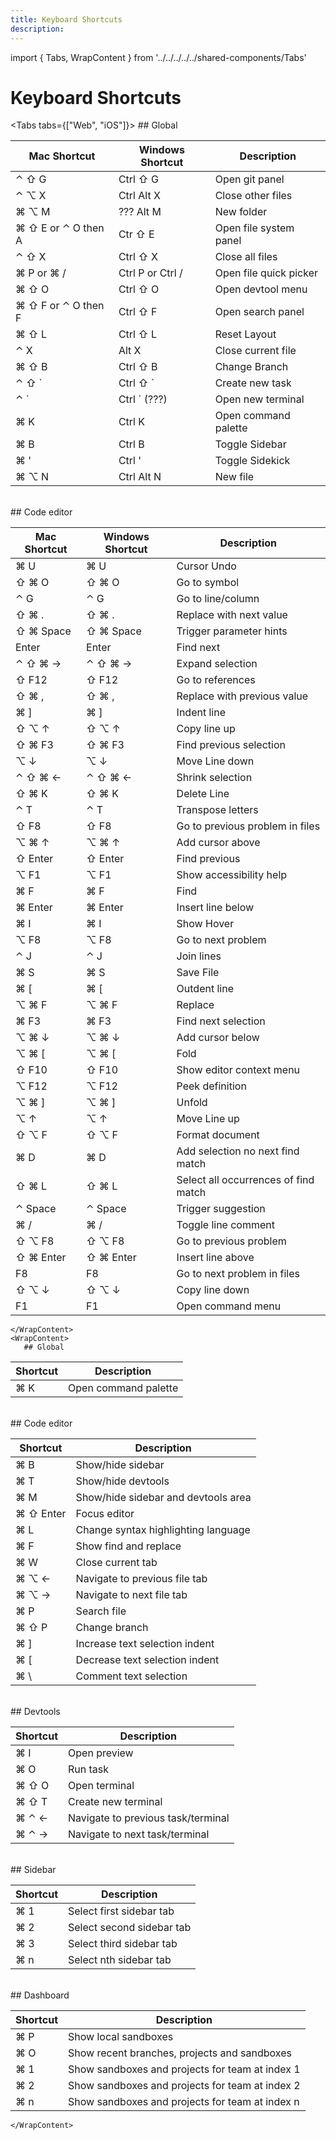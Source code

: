 ```yaml
---
title: Keyboard Shortcuts
description:
---
```


import { Tabs, WrapContent } from '../../../../../shared-components/Tabs'

# Keyboard Shortcuts

<Tabs tabs={["Web", "iOS"]}>
    <WrapContent>
      ## Global

| Mac Shortcut      | Windows Shortcut      | Description |
| ----------- | ----------- | ----------- |
⌃ ⇧ G     |Ctrl ⇧ G     | Open git panel
⌃ ⌥ X       |Ctrl Alt X       |   Close other files
⌘ ⌥ M       |??? Alt M       |   New folder
⌘ ⇧ E or ⌃ O then A     |Ctr ⇧ E     |   Open file system panel
⌃ ⇧ X       |Ctrl ⇧ X       |   Close all files
⌘ P or ⌘ /      |Ctrl P or Ctrl /      |   Open file quick picker
⌘ ⇧ O       |Ctrl ⇧ O       |   Open devtool menu
⌘ ⇧ F or ⌃ O then F     |Ctrl ⇧ F     |   Open search panel
⌘ ⇧ L       |Ctrl ⇧ L       |   Reset Layout
⌃ X     |Alt X     |   Close current file
⌘ ⇧ B       |Ctrl ⇧ B       |   Change Branch
⌃ ⇧ `       |Ctrl ⇧ `       |   Create new task
⌃ `     |Ctrl ` (???)     |   Open new terminal
⌘ K     |Ctrl K     |   Open command palette
⌘ B     |Ctrl B     |   Toggle Sidebar
⌘ '     |Ctrl '     |   Toggle Sidekick
⌘ ⌥ N       |Ctrl Alt N       |   New file

<br/>
## Code editor

| Mac Shortcut      | Windows Shortcut      | Description |
| ----------- | ----------- | ----------- |
⌘ U     |⌘ U     |       Cursor Undo
⇧ ⌘ O       |⇧ ⌘ O       |       Go to symbol
⌃ G     |⌃ G     |       Go to line/column
⇧ ⌘ .       |⇧ ⌘ .       |       Replace with next value
⇧ ⌘ Space       |⇧ ⌘ Space       |       Trigger parameter hints
Enter       |Enter       |       Find next 
⌃ ⇧ ⌘ →     |⌃ ⇧ ⌘ →     |       Expand selection
⇧ F12       |⇧ F12       |       Go to references
⇧ ⌘ ,       |⇧ ⌘ ,       |       Replace with previous value
⌘ ]     |⌘ ]     |       Indent line
⇧ ⌥ ↑       |⇧ ⌥ ↑       |       Copy line up
⇧ ⌘ F3      |⇧ ⌘ F3      |       Find previous selection
⌥ ↓     |⌥ ↓     |       Move Line down
⌃ ⇧ ⌘ ←     |⌃ ⇧ ⌘ ←     |       Shrink selection
⇧ ⌘ K       |⇧ ⌘ K       |       Delete Line
⌃ T     |⌃ T     |       Transpose letters
⇧ F8        |⇧ F8        |       Go to previous problem in files
⌥ ⌘ ↑       |⌥ ⌘ ↑       |       Add cursor above
⇧ Enter     |⇧ Enter     |       Find previous
⌥ F1        |⌥ F1        |       Show accessibility help
⌘ F     |⌘ F     |       Find
⌘ Enter     |⌘ Enter     |       Insert line below
⌘ I     |⌘ I     |       Show Hover
⌥ F8        |⌥ F8        |       Go to next problem
⌃ J     |⌃ J     |       Join lines
⌘ S     |⌘ S     |       Save File
⌘ [     |⌘ [     |       Outdent line
⌥ ⌘ F       |⌥ ⌘ F       |       Replace
⌘ F3        |⌘ F3        |       Find next selection
⌥ ⌘ ↓       |⌥ ⌘ ↓       |       Add cursor below
⌥ ⌘ [       |⌥ ⌘ [       |       Fold
⇧ F10       |⇧ F10       |       Show editor context menu
⌥ F12       |⌥ F12       |       Peek definition
⌥ ⌘ ]       |⌥ ⌘ ]       |       Unfold
⌥ ↑     |⌥ ↑     |       Move Line up
⇧ ⌥ F       |⇧ ⌥ F       |       Format document
⌘ D     |⌘ D     |       Add selection no next find match
⇧ ⌘ L       |⇧ ⌘ L       |       Select all occurrences of find match
⌃ Space     |⌃ Space     |       Trigger suggestion
⌘ /     |⌘ /     |       Toggle line comment
⇧ ⌥ F8      |⇧ ⌥ F8      |       Go to previous problem
⇧ ⌘ Enter       |⇧ ⌘ Enter       |       Insert line above
F8      |F8      |       Go to next problem in files
⇧ ⌥ ↓       |⇧ ⌥ ↓       |       Copy line down
F1      |F1      |       Open command menu
    </WrapContent>
    <WrapContent>
       ## Global

| Shortcut      | Description |
| ----------- | ----------- |
⌘ K | Open command palette

<br/>
## Code editor

| Shortcut      | Description |
| ----------- | ----------- |
⌘ B | Show/hide sidebar
⌘ T | Show/hide devtools
⌘ M | Show/hide sidebar and devtools area
⌘ ⇧ Enter | Focus editor
⌘ L | Change syntax highlighting language
⌘ F | Show find and replace
⌘ W | Close current tab
⌘ ⌥ ← | Navigate to previous file tab
⌘ ⌥ → | Navigate to next file tab
⌘ P | Search file
⌘ ⇧ P | Change branch
⌘ ] | Increase text selection indent
⌘ [ | Decrease text selection indent
⌘ \ | Comment text selection

<br/>
## Devtools

| Shortcut      | Description |
| ----------- | ----------- |
⌘ I | Open preview
⌘ O | Run task
⌘ ⇧ O | Open terminal
⌘ ⇧ T | Create new terminal
⌘ ⌃ ← | Navigate to previous task/terminal
⌘ ⌃ → | Navigate to next task/terminal

<br/>
## Sidebar

| Shortcut      | Description |
| ----------- | ----------- |
⌘ 1 | Select first sidebar tab
⌘ 2 | Select second sidebar tab
⌘ 3 | Select third sidebar tab
⌘ n | Select nth sidebar tab

<br/>
## Dashboard

| Shortcut      | Description |
| ----------- | ----------- |
⌘ P | Show local sandboxes
⌘ O | Show recent branches, projects and sandboxes
⌘ 1 | Show sandboxes and projects for team at index 1
⌘ 2 | Show sandboxes and projects for team at index 2
⌘ n | Show sandboxes and projects for team at index n
    </WrapContent>
</Tabs>
